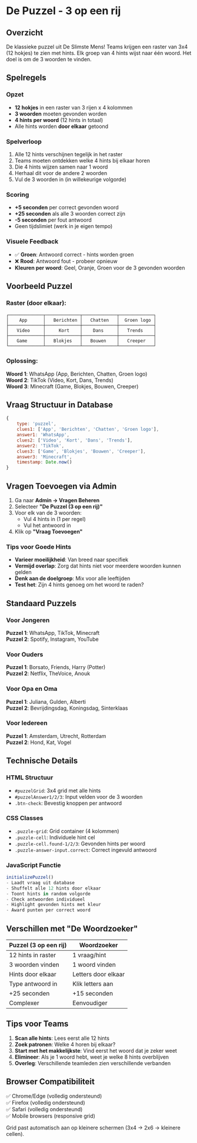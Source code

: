 # De Puzzel - 3 op een rij

## Overzicht
De klassieke puzzel uit De Slimste Mens! Teams krijgen een raster van 3x4 (12 hokjes) te zien met hints. Elk groep van 4 hints wijst naar één woord. Het doel is om de 3 woorden te vinden.

## Spelregels

### Opzet
- **12 hokjes** in een raster van 3 rijen x 4 kolommen
- **3 woorden** moeten gevonden worden
- **4 hints per woord** (12 hints in totaal)
- Alle hints worden **door elkaar** getoond

### Spelverloop
1. Alle 12 hints verschijnen tegelijk in het raster
2. Teams moeten ontdekken welke 4 hints bij elkaar horen
3. Die 4 hints wijzen samen naar 1 woord
4. Herhaal dit voor de andere 2 woorden
5. Vul de 3 woorden in (in willekeurige volgorde)

### Scoring
- **+5 seconden** per correct gevonden woord
- **+25 seconden** als alle 3 woorden correct zijn
- **-5 seconden** per fout antwoord
- Geen tijdslimiet (werk in je eigen tempo)

### Visuele Feedback
- ✅ **Groen**: Antwoord correct - hints worden groen
- ❌ **Rood**: Antwoord fout - probeer opnieuw
- **Kleuren per woord**: Geel, Oranje, Groen voor de 3 gevonden woorden

## Voorbeeld Puzzel

### Raster (door elkaar):
```
┌─────────────┬─────────────┬─────────────┬─────────────┐
│    App      │   Berichten │   Chatten   │  Groen logo │
├─────────────┼─────────────┼─────────────┼─────────────┤
│   Video     │     Kort    │    Dans     │   Trends    │
├─────────────┼─────────────┼─────────────┼─────────────┤
│   Game      │   Blokjes   │   Bouwen    │   Creeper   │
└─────────────┴─────────────┴─────────────┴─────────────┘
```

### Oplossing:
**Woord 1**: WhatsApp (App, Berichten, Chatten, Groen logo)  
**Woord 2**: TikTok (Video, Kort, Dans, Trends)  
**Woord 3**: Minecraft (Game, Blokjes, Bouwen, Creeper)

## Vraag Structuur in Database

```javascript
{
    type: 'puzzel',
    clues1: ['App', 'Berichten', 'Chatten', 'Groen logo'],
    answer1: 'WhatsApp',
    clues2: ['Video', 'Kort', 'Dans', 'Trends'],
    answer2: 'TikTok',
    clues3: ['Game', 'Blokjes', 'Bouwen', 'Creeper'],
    answer3: 'Minecraft',
    timestamp: Date.now()
}
```

## Vragen Toevoegen via Admin

1. Ga naar **Admin → Vragen Beheren**
2. Selecteer **"De Puzzel (3 op een rij)"**
3. Voor elk van de 3 woorden:
   - Vul 4 hints in (1 per regel)
   - Vul het antwoord in
4. Klik op **"Vraag Toevoegen"**

### Tips voor Goede Hints
- **Varieer moeilijkheid**: Van breed naar specifiek
- **Vermijd overlap**: Zorg dat hints niet voor meerdere woorden kunnen gelden
- **Denk aan de doelgroep**: Mix voor alle leeftijden
- **Test het**: Zijn 4 hints genoeg om het woord te raden?

## Standaard Puzzels

### Voor Jongeren
**Puzzel 1**: WhatsApp, TikTok, Minecraft  
**Puzzel 2**: Spotify, Instagram, YouTube

### Voor Ouders
**Puzzel 1**: Borsato, Friends, Harry (Potter)  
**Puzzel 2**: Netflix, TheVoice, Anouk

### Voor Opa en Oma
**Puzzel 1**: Juliana, Gulden, Alberti  
**Puzzel 2**: Bevrijdingsdag, Koningsdag, Sinterklaas

### Voor Iedereen
**Puzzel 1**: Amsterdam, Utrecht, Rotterdam  
**Puzzel 2**: Hond, Kat, Vogel

## Technische Details

### HTML Structuur
- `#puzzelGrid`: 3x4 grid met alle hints
- `#puzzelAnswer1/2/3`: Input velden voor de 3 woorden
- `.btn-check`: Bevestig knoppen per antwoord

### CSS Classes
- `.puzzle-grid`: Grid container (4 kolommen)
- `.puzzle-cell`: Individuele hint cel
- `.puzzle-cell.found-1/2/3`: Gevonden hints per woord
- `.puzzle-answer-input.correct`: Correct ingevuld antwoord

### JavaScript Functie
```javascript
initializePuzzel()
- Laadt vraag uit database
- Shuffelt alle 12 hints door elkaar
- Toont hints in random volgorde
- Check antwoorden individueel
- Highlight gevonden hints met kleur
- Award punten per correct woord
```

## Verschillen met "De Woordzoeker"

| Puzzel (3 op een rij) | Woordzoeker |
|----------------------|-------------|
| 12 hints in raster | 1 vraag/hint |
| 3 woorden vinden | 1 woord vinden |
| Hints door elkaar | Letters door elkaar |
| Type antwoord in | Klik letters aan |
| +25 seconden | +15 seconden |
| Complexer | Eenvoudiger |

## Tips voor Teams
1. **Scan alle hints**: Lees eerst alle 12 hints
2. **Zoek patronen**: Welke 4 horen bij elkaar?
3. **Start met het makkelijkste**: Vind eerst het woord dat je zeker weet
4. **Elimineer**: Als je 1 woord hebt, weet je welke 8 hints overblijven
5. **Overleg**: Verschillende teamleden zien verschillende verbanden

## Browser Compatibiliteit
✅ Chrome/Edge (volledig ondersteund)  
✅ Firefox (volledig ondersteund)  
✅ Safari (volledig ondersteund)  
✅ Mobile browsers (responsive grid)

Grid past automatisch aan op kleinere schermen (3x4 → 2x6 → kleinere cellen).
